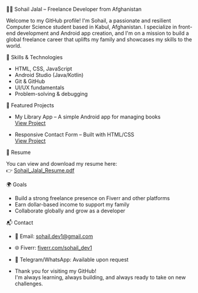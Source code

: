 👨‍💻 Sohail Jalal – Freelance Developer from Afghanistan

Welcome to my GitHub profile! I'm Sohail, a passionate and resilient Computer Science student based in Kabul, Afghanistan. I specialize in front-end development and Android app creation, and I'm on a mission to build a global freelance career that uplifts my family and showcases my skills to the world.

🎯 Skills & Technologies

- HTML, CSS, JavaScript
- Android Studio (Java/Kotlin)
- Git & GitHub
- UI/UX fundamentals
- Problem-solving & debugging

📁 Featured Projects

- My Library App – A simple Android app for managing books  
  [View Project](https://github.com/sohail-jalal/My-Library-App)

- Responsive Contact Form – Built with HTML/CSS  
  [View Project](https://github.com/sohail-jalal/Social-links-profile)

 📄 Resume

You can view and download my resume here:  
👉 [Sohail_Jalal_Resume.pdf](https://github.com/sohail-jalal/Social-links-profile/blob/main/Sohail_Jalal_Resume.pdf)

🌍 Goals

- Build a strong freelance presence on Fiverr and other platforms  
- Earn dollar-based income to support my family  
- Collaborate globally and grow as a developer

📬 Contact

- 📧 Email: sohail.dev1@gmail.com  
- 🌐 Fiverr: [fiverr.com/sohail_dev1](https://www.fiverr.com/sohail_dev1)  
- 📱 Telegram/WhatsApp: Available upon request

- 
  Thank you for visiting my GitHub!  
  I'm always learning, always building, and always ready to take on new challenges.

